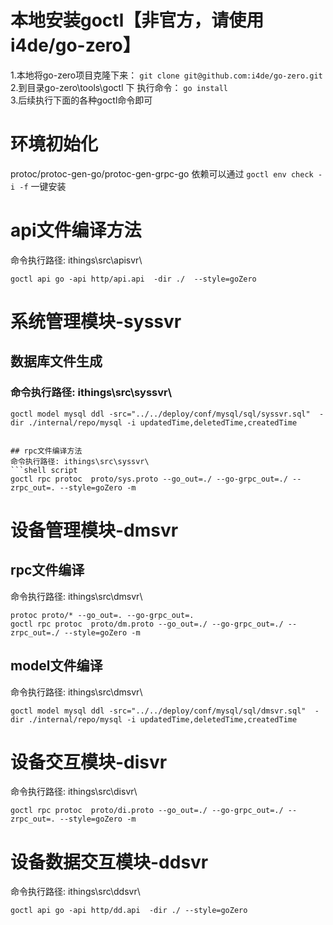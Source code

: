 # 本地安装goctl【非官方，请使用i4de/go-zero】

1.本地将go-zero项目克隆下来：  `git clone git@github.com:i4de/go-zero.git`
2.到目录go-zero\tools\goctl 下 执行命令： `go install`  
3.后续执行下面的各种goctl命令即可

# 环境初始化

protoc/protoc-gen-go/protoc-gen-grpc-go 依赖可以通过
`goctl env check -i -f` 一键安装

# api文件编译方法

命令执行路径: ithings\src\apisvr\

```shell script
goctl api go -api http/api.api  -dir ./  --style=goZero
```

# 系统管理模块-syssvr

## 数据库文件生成

### 命令执行路径: ithings\src\syssvr\

```shell script
goctl model mysql ddl -src="../../deploy/conf/mysql/sql/syssvr.sql"  -dir ./internal/repo/mysql -i updatedTime,deletedTime,createdTime


## rpc文件编译方法
命令执行路径: ithings\src\syssvr\
```shell script
goctl rpc protoc  proto/sys.proto --go_out=./ --go-grpc_out=./ --zrpc_out=. --style=goZero -m

```

# 设备管理模块-dmsvr

## rpc文件编译

命令执行路径: ithings\src\dmsvr\

```shell
protoc proto/* --go_out=. --go-grpc_out=.
goctl rpc protoc  proto/dm.proto --go_out=./ --go-grpc_out=./ --zrpc_out=./ --style=goZero -m
```

## model文件编译

命令执行路径: ithings\src\dmsvr\

```shell
goctl model mysql ddl -src="../../deploy/conf/mysql/sql/dmsvr.sql"  -dir ./internal/repo/mysql -i updatedTime,deletedTime,createdTime
```

# 设备交互模块-disvr

命令执行路径: ithings\src\disvr\

```shell
goctl rpc protoc  proto/di.proto --go_out=./ --go-grpc_out=./ --zrpc_out=. --style=goZero -m

```

# 设备数据交互模块-ddsvr

命令执行路径: ithings\src\ddsvr\

```shell
goctl api go -api http/dd.api  -dir ./ --style=goZero
```